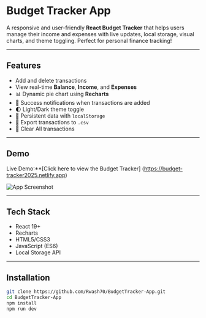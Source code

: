 # Budget Tracker App

A responsive and user-friendly **React Budget Tracker** that helps users manage their income and expenses with live updates, local storage, visual charts, and theme toggling. Perfect for personal finance tracking!

---

## Features

- Add and delete transactions
- View real-time **Balance**, **Income**, and **Expenses**
- 📊 Dynamic pie chart using **Recharts**
- 💬 Success notifications when transactions are added
- 🌓 Light/Dark theme toggle
- 💾 Persistent data with `localStorage`
- 📁 Export transactions to `.csv`
- 🧹 Clear All transactions

---

## Demo

Live Demo:\*\*[Click here to view the Budget Tracker] (https://budget-tracker2025.netlify.app)

![App Screenshot](./public/budgetbg-image.png)

---

## Tech Stack

- React 19+
- Recharts
- HTML5/CSS3
- JavaScript (ES6)
- Local Storage API

---

## Installation

```bash
git clone https://github.com/Rwash70/BudgetTracker-App.git
cd BudgetTracker-App
npm install
npm run dev
```

